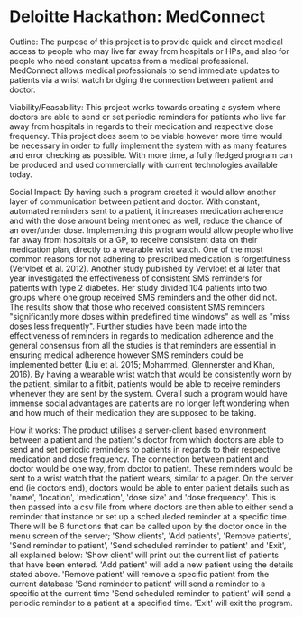 # Deloitte Hackathon: MedConnect

Outline: 
  The purpose of this project is to provide quick and direct medical access to people who may live far away from hospitals or HPs,
  and also for people who need constant updates from a medical professional. MedConnect allows medical professionals
  to send immediate updates to patients via a wrist watch bridging the connection between patient and doctor.
  
Viability/Feasability: This project works towards creating a system where doctors are able to send or set periodic reminders for patients who live far away from hospitals in regards to their medication and respective dose frequency. This project does seem to be viable however more time would be necessary in order to fully implement the system with as many features and error checking as possible. With more time, a fully fledged program can be produced and used commercially with current technologies available today. 

Social Impact: By having such a program created it would allow another layer of communication between patient and doctor. With constant, automated reminders sent to a patient, it increases medication adherence and with the dose amount being mentioned as well, reduce the chance of an over/under dose. Implementing this program would allow people who live far away from hospitals or a GP, to receive consistent data on their medication plan, directly to a wearable wrist watch. One of the most common reasons for not adhering to prescribed medication is forgetfulness (Vervloet et al. 2012). Another study published by Vervloet et al later that year investigated the effectiveness of consistent SMS reminders for patients with type 2 diabetes. Her study divided 104 patients into two groups where one group received SMS reminders and the other did not. The results show that those who received consistent SMS reminders "significantly more doses within predefined time windows" as well as "miss doses less frequently". Further studies have been made into the effectiveness of reminders in regards to medication adherence and the general consensus from all the studies is that reminders are essential in ensuring medical adherence however SMS reminders could be implemented better (Liu et al. 2015; Mohammed, Glennerster and Khan, 2016). By having a wearable wrist watch that would be consistently worn by the patient, similar to a fitbit, patients would be able to receive reminders whenever they are sent by the system. Overall such a program would have immense social advantages are patients are no longer left wondering when and how much of their medication they are supposed to be taking.        

How it works: The product utilises a server-client based environment between a patient and the patient's doctor from which doctors are able to send and set periodic reminders to patients in regards to their respective medication and dose frequency. The connection between patient and doctor would be one way, from doctor to patient. These reminders would be sent to a wrist watch that the patient wears, similar to a pager. On the server end (ie doctors end), doctors would be able to enter patient details such as 'name', 'location', 'medication', 'dose size' and 'dose frequency'. This is then passed into a csv file from where doctors are then able to either send a reminder that instance or set up a scheduleded reminder at a specific time. There will be 6 functions that can be called upon by the doctor once in the menu screen of the server; 'Show clients', 'Add patients', 'Remove patients', 'Send reminder to patient', 'Send scheduled reminder to patient' and 'Exit', all explained below:
  'Show client' will print out the current list of patients that have been entered.
  'Add patient' will add a new patient using the details stated above.
  'Remove patient' will remove a specific patient from the current database
  'Send reminder to patient' will send a reminder to a specific at the current time
  'Send scheduled reminder to patient' will send a periodic reminder to a patient at a specified time.
  'Exit' will exit the program.
